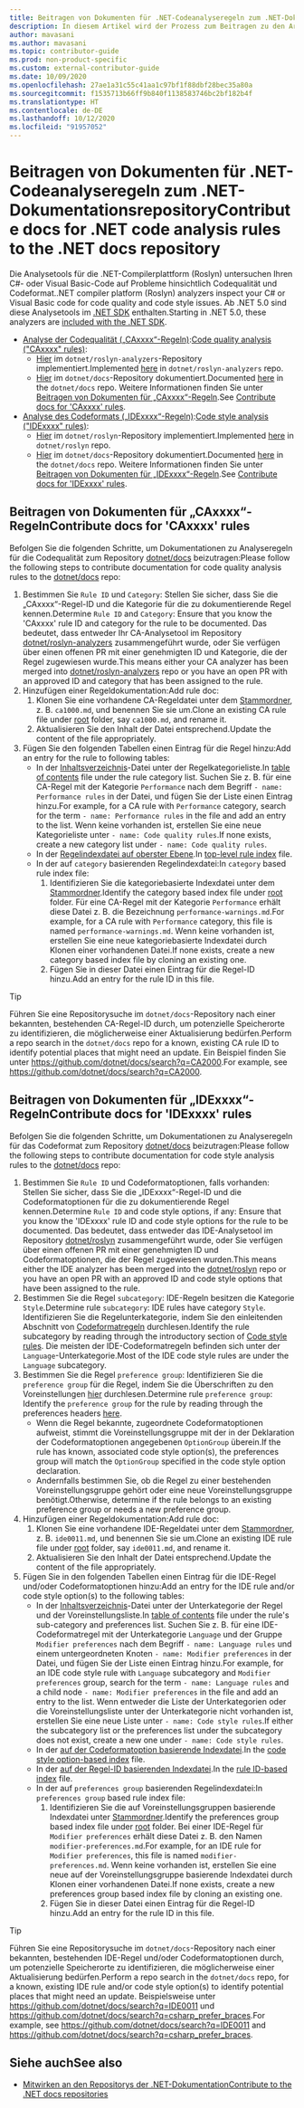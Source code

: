 ```yaml
---
title: Beitragen von Dokumenten für .NET-Codeanalyseregeln zum .NET-Dokumentationsrepository
description: In diesem Artikel wird der Prozess zum Beitragen zu den Artikeln und Codebeispielen für .NET-Codeanalyseregeln im .NET Dokumentationsrepository beschrieben.
author: mavasani
ms.author: mavasani
ms.topic: contributor-guide
ms.prod: non-product-specific
ms.custom: external-contributor-guide
ms.date: 10/09/2020
ms.openlocfilehash: 27ae1a31c55c41aa1c97bf1f88dbf28bec35a80a
ms.sourcegitcommit: f1535713b66ff9b840f1138583746bc2bf182b4f
ms.translationtype: HT
ms.contentlocale: de-DE
ms.lasthandoff: 10/12/2020
ms.locfileid: "91957052"
---
```

# <a name="contribute-docs-for-net-code-analysis-rules-to-the-net-docs-repository"></a><span data-ttu-id="c94a9-103">Beitragen von Dokumenten für .NET-Codeanalyseregeln zum .NET-Dokumentationsrepository</span><span class="sxs-lookup"><span data-stu-id="c94a9-103">Contribute docs for .NET code analysis rules to the .NET docs repository</span></span>

<span data-ttu-id="c94a9-104">Die Analysetools für die .NET-Compilerplattform (Roslyn) untersuchen Ihren C#- oder Visual Basic-Code auf Probleme hinsichtlich Codequalität und Codeformat.</span><span class="sxs-lookup"><span data-stu-id="c94a9-104">.NET compiler platform (Roslyn) analyzers inspect your C# or Visual Basic code for code quality and code style issues.</span></span> <span data-ttu-id="c94a9-105">Ab .NET 5.0 sind diese Analysetools im [.NET SDK](/dotnet/fundamentals/code-analysis/overview) enthalten.</span><span class="sxs-lookup"><span data-stu-id="c94a9-105">Starting in .NET 5.0, these analyzers are [included with the .NET SDK](/dotnet/fundamentals/code-analysis/overview).</span></span>

- <span data-ttu-id="c94a9-106">[Analyse der Codequalität („CAxxxx“-Regeln)](/dotnet/fundamentals/code-analysis/overview#code-quality-analysis):</span><span class="sxs-lookup"><span data-stu-id="c94a9-106">[Code quality analysis ("CAxxxx" rules)](/dotnet/fundamentals/code-analysis/overview#code-quality-analysis):</span></span>
  - <span data-ttu-id="c94a9-107">[Hier](https://github.com/dotnet/roslyn-analyzers/tree/master/src/NetAnalyzers) im `dotnet/roslyn-analyzers`-Repository implementiert.</span><span class="sxs-lookup"><span data-stu-id="c94a9-107">Implemented [here](https://github.com/dotnet/roslyn-analyzers/tree/master/src/NetAnalyzers) in `dotnet/roslyn-analyzers` repo.</span></span>
  - <span data-ttu-id="c94a9-108">[Hier](https://github.com/dotnet/docs/blob/master/docs/fundamentals/code-analysis/quality-rules) im `dotnet/docs`-Repository dokumentiert.</span><span class="sxs-lookup"><span data-stu-id="c94a9-108">Documented [here](https://github.com/dotnet/docs/blob/master/docs/fundamentals/code-analysis/quality-rules) in the `dotnet/docs` repo.</span></span> <span data-ttu-id="c94a9-109">Weitere Informationen finden Sie unter [Beitragen von Dokumenten für „CAxxxx“-Regeln](#contribute-docs-for-caxxxx-rules).</span><span class="sxs-lookup"><span data-stu-id="c94a9-109">See [Contribute docs for 'CAxxxx' rules](#contribute-docs-for-caxxxx-rules).</span></span>
- <span data-ttu-id="c94a9-110">[Analyse des Codeformats („IDExxxx“-Regeln)](/dotnet/fundamentals/code-analysis/overview#code-style-analysis):</span><span class="sxs-lookup"><span data-stu-id="c94a9-110">[Code style analysis ("IDExxxx" rules)](/dotnet/fundamentals/code-analysis/overview#code-style-analysis):</span></span>
  - <span data-ttu-id="c94a9-111">[Hier](https://github.com/dotnet/roslyn/tree/master/src/Analyzers) im `dotnet/roslyn`-Repository implementiert.</span><span class="sxs-lookup"><span data-stu-id="c94a9-111">Implemented [here](https://github.com/dotnet/roslyn/tree/master/src/Analyzers) in `dotnet/roslyn` repo.</span></span>
  - <span data-ttu-id="c94a9-112">[Hier](https://github.com/dotnet/docs/blob/master/docs/fundamentals/code-analysis/style-rules) im `dotnet/docs`-Repository dokumentiert.</span><span class="sxs-lookup"><span data-stu-id="c94a9-112">Documented [here](https://github.com/dotnet/docs/blob/master/docs/fundamentals/code-analysis/style-rules) in the `dotnet/docs` repo.</span></span> <span data-ttu-id="c94a9-113">Weitere Informationen finden Sie unter [Beitragen von Dokumenten für „IDExxxx“-Regeln](#contribute-docs-for-idexxxx-rules).</span><span class="sxs-lookup"><span data-stu-id="c94a9-113">See [Contribute docs for 'IDExxxx' rules](#contribute-docs-for-idexxxx-rules).</span></span>

## <a name="contribute-docs-for-caxxxx-rules"></a><span data-ttu-id="c94a9-114">Beitragen von Dokumenten für „CAxxxx“-Regeln</span><span class="sxs-lookup"><span data-stu-id="c94a9-114">Contribute docs for 'CAxxxx' rules</span></span>

<span data-ttu-id="c94a9-115">Befolgen Sie die folgenden Schritte, um Dokumentationen zu Analyseregeln für die Codequalität zum Repository [dotnet/docs](https://github.com/dotnet/docs) beizutragen:</span><span class="sxs-lookup"><span data-stu-id="c94a9-115">Please follow the following steps to contribute documentation for code quality analysis rules to the [dotnet/docs](https://github.com/dotnet/docs) repo:</span></span>

1. <span data-ttu-id="c94a9-116">Bestimmen Sie `Rule ID` und `Category`: Stellen Sie sicher, dass Sie die „CAxxxx“-Regel-ID und die Kategorie für die zu dokumentierende Regel kennen.</span><span class="sxs-lookup"><span data-stu-id="c94a9-116">Determine `Rule ID` and `Category`: Ensure that you know the 'CAxxxx' rule ID and category for the rule to be documented.</span></span> <span data-ttu-id="c94a9-117">Das bedeutet, dass entweder Ihr CA-Analysetool im Repository [dotnet/roslyn-analyzers](https://github.com/dotnet/roslyn-analyzers) zusammengeführt wurde, oder Sie verfügen über einen offenen PR mit einer genehmigten ID und Kategorie, die der Regel zugewiesen wurde.</span><span class="sxs-lookup"><span data-stu-id="c94a9-117">This means either your CA analyzer has been merged into [dotnet/roslyn-analyzers](https://github.com/dotnet/roslyn-analyzers) repo or you have an open PR with an approved ID and category that has been assigned to the rule.</span></span>
2. <span data-ttu-id="c94a9-118">Hinzufügen einer Regeldokumentation:</span><span class="sxs-lookup"><span data-stu-id="c94a9-118">Add rule doc:</span></span>
   1. <span data-ttu-id="c94a9-119">Klonen Sie eine vorhandene CA-Regeldatei unter dem [Stammordner](https://github.com/dotnet/docs/blob/master/docs/fundamentals/code-analysis/quality-rules), z. B. `ca1000.md`, und benennen Sie sie um.</span><span class="sxs-lookup"><span data-stu-id="c94a9-119">Clone an existing CA rule file under [root](https://github.com/dotnet/docs/blob/master/docs/fundamentals/code-analysis/quality-rules) folder, say `ca1000.md`, and rename it.</span></span>
   2. <span data-ttu-id="c94a9-120">Aktualisieren Sie den Inhalt der Datei entsprechend.</span><span class="sxs-lookup"><span data-stu-id="c94a9-120">Update the content of the file appropriately.</span></span>
3. <span data-ttu-id="c94a9-121">Fügen Sie den folgenden Tabellen einen Eintrag für die Regel hinzu:</span><span class="sxs-lookup"><span data-stu-id="c94a9-121">Add an entry for the rule to following tables:</span></span>
   - <span data-ttu-id="c94a9-122">In der [Inhaltsverzeichnis](https://github.com/dotnet/docs/blob/master/docs/fundamentals/toc.yml)-Datei unter der Regelkategorieliste.</span><span class="sxs-lookup"><span data-stu-id="c94a9-122">In [table of contents](https://github.com/dotnet/docs/blob/master/docs/fundamentals/toc.yml) file under the rule category list.</span></span> <span data-ttu-id="c94a9-123">Suchen Sie z. B. für eine CA-Regel mit der Kategorie `Performance` nach dem Begriff `- name: Performance rules` in der Datei, und fügen Sie der Liste einen Eintrag hinzu.</span><span class="sxs-lookup"><span data-stu-id="c94a9-123">For example, for a CA rule with `Performance` category, search for the term `- name: Performance rules` in the file and add an entry to the list.</span></span> <span data-ttu-id="c94a9-124">Wenn keine vorhanden ist, erstellen Sie eine neue Kategorieliste unter `- name: Code quality rules`.</span><span class="sxs-lookup"><span data-stu-id="c94a9-124">If none exists, create a new category list under `- name: Code quality rules`.</span></span>
   - <span data-ttu-id="c94a9-125">In der [Regelindexdatei auf oberster Ebene](https://github.com/dotnet/docs/blob/master/docs/fundamentals/code-analysis/quality-rules/index.md).</span><span class="sxs-lookup"><span data-stu-id="c94a9-125">In [top-level rule index](https://github.com/dotnet/docs/blob/master/docs/fundamentals/code-analysis/quality-rules/index.md) file.</span></span>
   - <span data-ttu-id="c94a9-126">In der auf `category` basierenden Regelindexdatei:</span><span class="sxs-lookup"><span data-stu-id="c94a9-126">In `category` based rule index file:</span></span>
     1. <span data-ttu-id="c94a9-127">Identifizieren Sie die kategoriebasierte Indexdatei unter dem [Stammordner](https://github.com/dotnet/docs/blob/master/docs/fundamentals/code-analysis/quality-rules).</span><span class="sxs-lookup"><span data-stu-id="c94a9-127">Identify the category based index file under [root](https://github.com/dotnet/docs/blob/master/docs/fundamentals/code-analysis/quality-rules) folder.</span></span> <span data-ttu-id="c94a9-128">Für eine CA-Regel mit der Kategorie `Performance` erhält diese Datei z. B. die Bezeichnung `performance-warnings.md`.</span><span class="sxs-lookup"><span data-stu-id="c94a9-128">For example, for a CA rule with `Performance` category, this file is named `performance-warnings.md`.</span></span> <span data-ttu-id="c94a9-129">Wenn keine vorhanden ist, erstellen Sie eine neue kategoriebasierte Indexdatei durch Klonen einer vorhandenen Datei.</span><span class="sxs-lookup"><span data-stu-id="c94a9-129">If none exists, create a new category based index file by cloning an existing one.</span></span>
     2. <span data-ttu-id="c94a9-130">Fügen Sie in dieser Datei einen Eintrag für die Regel-ID hinzu.</span><span class="sxs-lookup"><span data-stu-id="c94a9-130">Add an entry for the rule ID in this file.</span></span>

> [!TIP]
> <span data-ttu-id="c94a9-131">Führen Sie eine Repositorysuche im `dotnet/docs`-Repository nach einer bekannten, bestehenden CA-Regel-ID durch, um potenzielle Speicherorte zu identifizieren, die möglicherweise einer Aktualisierung bedürfen.</span><span class="sxs-lookup"><span data-stu-id="c94a9-131">Perform a repo search in the `dotnet/docs` repo for a known, existing CA rule ID to identify potential places that might need an update.</span></span> <span data-ttu-id="c94a9-132">Ein Beispiel finden Sie unter <https://github.com/dotnet/docs/search?q=CA2000>.</span><span class="sxs-lookup"><span data-stu-id="c94a9-132">For example, see <https://github.com/dotnet/docs/search?q=CA2000>.</span></span>

## <a name="contribute-docs-for-idexxxx-rules"></a><span data-ttu-id="c94a9-133">Beitragen von Dokumenten für „IDExxxx“-Regeln</span><span class="sxs-lookup"><span data-stu-id="c94a9-133">Contribute docs for 'IDExxxx' rules</span></span>

<span data-ttu-id="c94a9-134">Befolgen Sie die folgenden Schritte, um Dokumentationen zu Analyseregeln für das Codeformat zum Repository [dotnet/docs](https://github.com/dotnet/docs) beizutragen:</span><span class="sxs-lookup"><span data-stu-id="c94a9-134">Please follow the following steps to contribute documentation for code style analysis rules to the [dotnet/docs](https://github.com/dotnet/docs) repo:</span></span>

1. <span data-ttu-id="c94a9-135">Bestimmen Sie `Rule ID` und Codeformatoptionen, falls vorhanden: Stellen Sie sicher, dass Sie die „IDExxxx“-Regel-ID und die Codeformatoptionen für die zu dokumentierende Regel kennen.</span><span class="sxs-lookup"><span data-stu-id="c94a9-135">Determine `Rule ID` and code style options, if any: Ensure that you know the 'IDExxxx' rule ID and code style options for the rule to be documented.</span></span> <span data-ttu-id="c94a9-136">Das bedeutet, dass entweder das IDE-Analysetool im Repository [dotnet/roslyn](https://github.com/dotnet/roslyn) zusammengeführt wurde, oder Sie verfügen über einen offenen PR mit einer genehmigten ID und Codeformatoptionen, die der Regel zugewiesen wurden.</span><span class="sxs-lookup"><span data-stu-id="c94a9-136">This means either the IDE analyzer has been merged into the [dotnet/roslyn](https://github.com/dotnet/roslyn) repo or you have an open PR with an approved ID and code style options that have been assigned to the rule.</span></span>
2. <span data-ttu-id="c94a9-137">Bestimmen Sie die Regel `subcategory`: IDE-Regeln besitzen die Kategorie `Style`.</span><span class="sxs-lookup"><span data-stu-id="c94a9-137">Determine rule `subcategory`: IDE rules have category `Style`.</span></span> <span data-ttu-id="c94a9-138">Identifizieren Sie die Regelunterkategorie, indem Sie den einleitenden Abschnitt von [Codeformatregeln](/dotnet/fundamentals/code-analysis/style-rules/index) durchlesen.</span><span class="sxs-lookup"><span data-stu-id="c94a9-138">Identify the rule subcategory by reading through the introductory section of [Code style rules](/dotnet/fundamentals/code-analysis/style-rules/index).</span></span> <span data-ttu-id="c94a9-139">Die meisten der IDE-Codeformatregeln befinden sich unter der `Language`-Unterkategorie.</span><span class="sxs-lookup"><span data-stu-id="c94a9-139">Most of the IDE code style rules are under the `Language` subcategory.</span></span>
3. <span data-ttu-id="c94a9-140">Bestimmen Sie die Regel `preference group`: Identifizieren Sie die `preference group` für die Regel, indem Sie die Überschriften zu den Voreinstellungen [hier](/dotnet/fundamentals/code-analysis/style-rules/language-rules#net-style-rules) durchlesen.</span><span class="sxs-lookup"><span data-stu-id="c94a9-140">Determine rule `preference group`: Identify the `preference group` for the rule by reading through the preferences headers [here](/dotnet/fundamentals/code-analysis/style-rules/language-rules#net-style-rules).</span></span>
   - <span data-ttu-id="c94a9-141">Wenn die Regel bekannte, zugeordnete Codeformatoptionen aufweist, stimmt die Voreinstellungsgruppe mit der in der Deklaration der Codeformatoptionen angegebenen `OptionGroup` überein.</span><span class="sxs-lookup"><span data-stu-id="c94a9-141">If the rule has known, associated code style option(s), the preferences group will match the `OptionGroup` specified in the code style option declaration.</span></span>
   - <span data-ttu-id="c94a9-142">Andernfalls bestimmen Sie, ob die Regel zu einer bestehenden Voreinstellungsgruppe gehört oder eine neue Voreinstellungsgruppe benötigt.</span><span class="sxs-lookup"><span data-stu-id="c94a9-142">Otherwise, determine if the rule belongs to an existing preference group or needs a new preference group.</span></span>
4. <span data-ttu-id="c94a9-143">Hinzufügen einer Regeldokumentation:</span><span class="sxs-lookup"><span data-stu-id="c94a9-143">Add rule doc:</span></span>
   1. <span data-ttu-id="c94a9-144">Klonen Sie eine vorhandene IDE-Regeldatei unter dem [Stammordner](https://github.com/dotnet/docs/blob/master/docs/fundamentals/code-analysis/style-rules), z. B. `ide0011.md`, und benennen Sie sie um.</span><span class="sxs-lookup"><span data-stu-id="c94a9-144">Clone an existing IDE rule file under [root](https://github.com/dotnet/docs/blob/master/docs/fundamentals/code-analysis/style-rules) folder, say `ide0011.md`, and rename it.</span></span>
   2. <span data-ttu-id="c94a9-145">Aktualisieren Sie den Inhalt der Datei entsprechend.</span><span class="sxs-lookup"><span data-stu-id="c94a9-145">Update the content of the file appropriately.</span></span>
5. <span data-ttu-id="c94a9-146">Fügen Sie in den folgenden Tabellen einen Eintrag für die IDE-Regel und/oder Codeformatoptionen hinzu:</span><span class="sxs-lookup"><span data-stu-id="c94a9-146">Add an entry for the IDE rule and/or code style option(s) to the following tables:</span></span>
   - <span data-ttu-id="c94a9-147">In der [Inhaltsverzeichnis](https://github.com/dotnet/docs/blob/master/docs/fundamentals/toc.yml)-Datei unter der Unterkategorie der Regel und der Voreinstellungsliste.</span><span class="sxs-lookup"><span data-stu-id="c94a9-147">In [table of contents](https://github.com/dotnet/docs/blob/master/docs/fundamentals/toc.yml) file under the rule's sub-category and preferences list.</span></span> <span data-ttu-id="c94a9-148">Suchen Sie z. B. für eine IDE-Codeformatregel mit der Unterkategorie `Language` und der Gruppe `Modifier preferences` nach dem Begriff `- name: Language rules` und einem untergeordneten Knoten `- name: Modifier preferences` in der Datei, und fügen Sie der Liste einen Eintrag hinzu.</span><span class="sxs-lookup"><span data-stu-id="c94a9-148">For example, for an IDE code style rule with `Language` subcategory and `Modifier preferences` group, search for the term `- name: Language rules` and a child node `- name: Modifier preferences` in the file and add an entry to the list.</span></span> <span data-ttu-id="c94a9-149">Wenn entweder die Liste der Unterkategorien oder die Voreinstellungsliste unter der Unterkategorie nicht vorhanden ist, erstellen Sie eine neue Liste unter `- name: Code style rules`.</span><span class="sxs-lookup"><span data-stu-id="c94a9-149">If either the subcategory list or the preferences list under the subcategory does not exist, create a new one under `- name: Code style rules`.</span></span>
   - <span data-ttu-id="c94a9-150">In der [auf der Codeformatoption basierende Indexdatei](https://github.com/dotnet/docs/blob/master/docs/fundamentals/code-analysis/style-rules/language-rules.md).</span><span class="sxs-lookup"><span data-stu-id="c94a9-150">In the [code style option-based index](https://github.com/dotnet/docs/blob/master/docs/fundamentals/code-analysis/style-rules/language-rules.md) file.</span></span>
   - <span data-ttu-id="c94a9-151">In der [auf der Regel-ID basierenden Indexdatei](https://github.com/dotnet/docs/blob/master/docs/fundamentals/code-analysis/style-rules/index.md).</span><span class="sxs-lookup"><span data-stu-id="c94a9-151">In the [rule ID-based index](https://github.com/dotnet/docs/blob/master/docs/fundamentals/code-analysis/style-rules/index.md) file.</span></span>
   - <span data-ttu-id="c94a9-152">In der auf `preferences group` basierenden Regelindexdatei:</span><span class="sxs-lookup"><span data-stu-id="c94a9-152">In `preferences group` based rule index file:</span></span>
     1. <span data-ttu-id="c94a9-153">Identifizieren Sie die auf Voreinstellungsgruppen basierende Indexdatei unter [Stammordner](https://github.com/dotnet/docs/blob/master/docs/fundamentals/code-analysis/style-rules).</span><span class="sxs-lookup"><span data-stu-id="c94a9-153">Identify the preferences group based index file under [root](https://github.com/dotnet/docs/blob/master/docs/fundamentals/code-analysis/style-rules) folder.</span></span> <span data-ttu-id="c94a9-154">Bei einer IDE-Regel für `Modifier preferences` erhält diese Datei z. B. den Namen `modifier-preferences.md`.</span><span class="sxs-lookup"><span data-stu-id="c94a9-154">For example, for an IDE rule for `Modifier preferences`, this file is named `modifier-preferences.md`.</span></span> <span data-ttu-id="c94a9-155">Wenn keine vorhanden ist, erstellen Sie eine neue auf der Voreinstellungsgruppe basierende Indexdatei durch Klonen einer vorhandenen Datei.</span><span class="sxs-lookup"><span data-stu-id="c94a9-155">If none exists, create a new preferences group based index file by cloning an existing one.</span></span>
     2. <span data-ttu-id="c94a9-156">Fügen Sie in dieser Datei einen Eintrag für die Regel-ID hinzu.</span><span class="sxs-lookup"><span data-stu-id="c94a9-156">Add an entry for the rule ID in this file.</span></span>

> [!TIP]
> <span data-ttu-id="c94a9-157">Führen Sie eine Repositorysuche im `dotnet/docs`-Repository nach einer bekannten, bestehenden IDE-Regel und/oder Codeformatoptionen durch, um potenzielle Speicherorte zu identifizieren, die möglicherweise einer Aktualisierung bedürfen.</span><span class="sxs-lookup"><span data-stu-id="c94a9-157">Perform a repo search in the `dotnet/docs` repo, for a known, existing IDE rule and/or code style option(s) to identify potential places that might need an update.</span></span> <span data-ttu-id="c94a9-158">Beispielsweise unter <https://github.com/dotnet/docs/search?q=IDE0011> und <https://github.com/dotnet/docs/search?q=csharp_prefer_braces>.</span><span class="sxs-lookup"><span data-stu-id="c94a9-158">For example, see <https://github.com/dotnet/docs/search?q=IDE0011> and <https://github.com/dotnet/docs/search?q=csharp_prefer_braces>.</span></span>

## <a name="see-also"></a><span data-ttu-id="c94a9-159">Siehe auch</span><span class="sxs-lookup"><span data-stu-id="c94a9-159">See also</span></span>

- [<span data-ttu-id="c94a9-160">Mitwirken an den Repositorys der .NET-Dokumentation</span><span class="sxs-lookup"><span data-stu-id="c94a9-160">Contribute to the .NET docs repositories</span></span>](dotnet-contribute.md)
